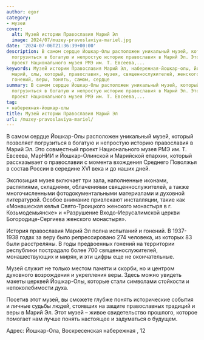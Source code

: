 ```yaml
---
author: egor
category:
- музеи
cover:
  alt: Музей истории Православия Марий Эл
  image: 2024/07/muzey-pravoslaviya-mariel.jpg
date: '2024-07-06T21:36:39+00:00'
description: В самом сердце Йошкар-Олы расположен уникальный музей, который позволяет
  погрузиться в богатую и непростую историю православия в Марий Эл. Это совместный
  проект Национального музея РМЭ им. Т. Евсеева,...
keywords: Музей истории Православия Марий Эл, набережная-йошкар-олы, йошкар, музей,
  марий, олы, который, православия, музея, священнослужителей, женского, монастыря,
  гонений, веры, понять, самом, сердце
summary: В самом сердце Йошкар-Олы расположен уникальный музей, который позволяет
  погрузиться в богатую и непростую историю православия в Марий Эл. Это совместный
  проект Национального музея РМЭ им. Т. Евсеева,...
tag:
- набережная-йошкар-олы
title: Музей истории Православия Марий Эл
url: /muzey-pravoslaviya-mariel/
---
```


В самом сердце Йошкар-Олы расположен уникальный музей, который позволяет погрузиться в богатую и непростую историю православия в Марий Эл. Это совместный проект Национального музея РМЭ им. Т. Евсеева, МарНИИ и Йошкар-Олинской и Марийской епархии, который рассказывает о православии с момента вхождения Среднего Поволжья в состав России в середине XVI века и до наших дней.

Экспозиция музея включает три зала, наполненные иконами, распятиями, складнями, облачениями священнослужителей, а также многочисленными фотодокументальными материалами и духовной литературой. Особое внимание привлекают инсталляции, такие как «Монашеская келья Свято-Троицкого женского монастыря в г. Козьмодемьянске» и «Разрушение Входо-Иерусалимской церкви Богородице-Сергиева женского монастыря».

История православия Марий Эл полна испытаний и гонений. В 1937-1938 годах за веру было репрессировано 274 человека, из которых 83 были расстреляны. В годы предвоенных гонений на территории республики пострадало более 700 священнослужителей, монашествующих и мирян, и эти цифры еще не окончательные.

Музей служит не только местом памяти и скорби, но и центром духовного возрождения и укрепления веры. Здесь можно увидеть макеты церквей Йошкар-Олы, которые стали символами стойкости и непоколебимости духа.

Посетив этот музей, вы сможете глубже понять исторические события и личные судьбы людей, стоявших на защите православных традиций и веры в Марий Эл. Этот музей – живое свидетельство прошлого, которое помогает нам лучше понять настоящее и задуматься о будущем.

Адрес: Йошкар-Ола, Воскресенская набережная , 12